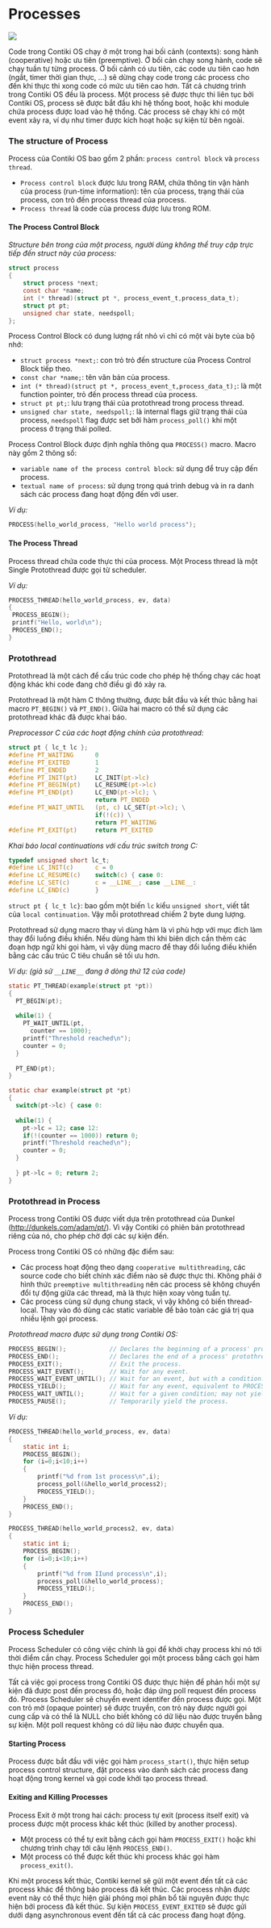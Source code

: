# Processes

<img src="./image/3-scheduling_context.png">

Code trong Contiki OS chạy ở một trong hai bối cảnh (contexts): song hành (cooperative) hoặc ưu tiên (preemptive). Ở bối cản chạy song hành, code sẽ chạy tuần tự từng process. Ở bối cảnh có ưu tiên, các code ưu tiên cao hơn (ngắt, timer thời gian thực, ...) sẽ dừng chạy code trong các process cho đến khi thực thi xong code có mức ưu tiên cao hơn.
Tất cả chương trình trong Contiki OS đều là process. Một process sẽ được thực thi liên tục bởi Contiki OS, process sẽ được bắt đầu khi hệ thống boot, hoặc khi module chứa process được load vào hệ thống. Các process sẽ chạy khi có một event xảy ra, ví dụ như timer được kích hoạt hoặc sự kiện từ bên ngoài.

### The structure of Process

Process của Contiki OS bao gồm 2 phần: `process control block` và `process thread`. 

- `Process control block` được lưu trong RAM, chứa thông tin vận hành của process (run-time information): tên của process, trạng thái của process, con trỏ đến process thread của process.
- `Process thread` là code của process được lưu trong ROM.

#### The Process Control Block

*Structure bên trong của một process, người dùng không thể truy cập trực tiếp đến struct này của process:*
```C
struct process 
{
    struct process *next;
    const char *name;
    int (* thread)(struct pt *, process_event_t,process_data_t);
    struct pt pt;
    unsigned char state, needspoll;
};
```

Process Control Block có dung lượng rất nhỏ vì chỉ có một vài byte của bộ nhớ:
- `struct process *next;`: con trỏ trỏ đến structure của Process Control Block tiếp theo.
- `const char *name;`: tên văn bản của process.
- `int (* thread)(struct pt *, process_event_t,process_data_t);`: là một function pointer, trỏ đến process thread của process.
- `struct pt pt;`: lưu trạng thái của protothread trong process thread.
- `unsigned char state, needspoll;`: là internal flags giữ trạng thái của process, `needspoll` flag được set bởi hàm `process_poll()` khi một process ở trạng thái polled.

Process Control Block được định nghĩa thông qua `PROCESS()` macro. Macro này gồm 2 thông số: 
- `variable name of the process control block`: sử dụng để truy cập đến process.
- `textual name of process`: sử dụng trong quá trình debug và in ra danh sách các process đang hoạt động đến với user.

*Ví dụ:* 
```C
PROCESS(hello_world_process, "Hello world process");
```

#### The Process Thread

Process thread chứa code thực thi của process. Một Process thread là một Single Protothread được gọi từ scheduler.

*Ví dụ:*
```C
PROCESS_THREAD(hello_world_process, ev, data)
{
 PROCESS_BEGIN();
 printf("Hello, world\n");
 PROCESS_END();
}
```

### Protothread

Protothread là một cách để cấu trúc code cho phép hệ thống chạy các hoạt động khác khi code đang chờ điều gì đó xảy ra.

Protothread là một hàm C thông thường, được bắt đầu và kết thúc bằng hai macro `PT_BEGIN()` và `PT_END()`. Giữa hai macro có thể sử dụng các protothread khác đã được khai báo.

*Preprocessor C của các hoạt động chính của protothread:*
```C
struct pt { lc_t lc };
#define PT_WAITING      0
#define PT_EXITED       1
#define PT_ENDED        2
#define PT_INIT(pt)     LC_INIT(pt->lc)
#define PT_BEGIN(pt)    LC_RESUME(pt->lc)
#define PT_END(pt)      LC_END(pt->lc); \
                        return PT_ENDED
#define PT_WAIT_UNTIL   (pt, c) LC_SET(pt->lc); \
                        if(!(c)) \
                        return PT_WAITING
#define PT_EXIT(pt)     return PT_EXITED
```
*Khai báo local continuations với cấu trúc switch trong C:*
```C
typedef unsigned short lc_t;
#define LC_INIT(c)      c = 0
#define LC_RESUME(c)    switch(c) { case 0:
#define LC_SET(c)       c = __LINE__; case __LINE__:
#define LC_END(c)       }
```
`struct pt { lc_t lc}`: bao gồm một biến `lc` kiểu `unsigned short`, viết tắt của `local continuation`. Vậy mỗi protothread chiếm 2 byte dung lượng.

Protothread sử dụng macro thay vì dùng hàm là vì phù hợp với mục đích làm thay đổi luồng điều khiển. Nếu dùng hàm thì khi biên dịch cần thêm các đoạn hợp ngữ khi gọi hàm, vì vậy dùng macro để thay đổi luồng điều khiển bằng các cấu trúc C tiêu chuẩn sẽ tối ưu hơn.

*Ví dụ: (giả sử `__LINE__` đang ở dòng thứ 12 của code)*

```C
static PT_THREAD(example(struct pt *pt))
{
  PT_BEGIN(pt);
  
  while(1) {
    PT_WAIT_UNTIL(pt,
      counter == 1000);
    printf("Threshold reached\n");
    counter = 0;
  }
  
  PT_END(pt);
}
```
```C
static char example(struct pt *pt)
{
  switch(pt->lc) { case 0:
 
  while(1) {
    pt->lc = 12; case 12:
    if(!(counter == 1000)) return 0;
    printf("Threshold reached\n");
    counter = 0;
  }
 
  } pt->lc = 0; return 2;
}
```

### Protothread in Process

Process trong Contiki OS được viết dựa trên protothread của Dunkel (http://dunkels.com/adam/pt/). Vì vậy Contiki có phiên bản protothread riêng của nó, cho phép chờ đợi các sự kiện đến.

Process trong Contiki OS có những đặc điểm sau:
- Các process hoạt động theo dạng `cooperative multithreading`, các source code cho biết chính xác điểm nào sẽ được thực thi. Không phải ở hình thức `preemptive multithreading` nên các process sẽ không chuyển đổi tự động giữa các thread, mà là thực hiện xoay vòng tuần tự.
- Các process cùng sử dụng chung stack, vì vậy không có biến thread-local. Thay vào đó dùng các static variable để bảo toàn các giá trị qua nhiều lệnh gọi process.

*Protothread macro được sử dụng trong Contiki OS:*

```C
PROCESS_BEGIN();            // Declares the beginning of a process' protothread.
PROCESS_END();              // Declares the end of a process' protothread.
PROCESS_EXIT();             // Exit the process.
PROCESS_WAIT_EVENT();       // Wait for any event.
PROCESS_WAIT_EVENT_UNTIL(); // Wait for an event, but with a condition.
PROCESS_YIELD();            // Wait for any event, equivalent to PROCESS_WAIT_EVENT().
PROCESS_WAIT_UNTIL();       // Wait for a given condition; may not yield the process.
PROCESS_PAUSE();            // Temporarily yield the process.
```

*Ví dụ:*
```C
PROCESS_THREAD(hello_world_process, ev, data)
{
    static int i;
    PROCESS_BEGIN();
    for (i=0;i<10;i++)
    {
        printf("%d from 1st process\n",i);  
        process_poll(&hello_world_process2);
        PROCESS_YIELD();
    }
    PROCESS_END();
}

PROCESS_THREAD(hello_world_process2, ev, data)
{
    static int i;
    PROCESS_BEGIN();
    for (i=0;i<10;i++)
    {
        printf("%d from IIund process\n",i);
        process_poll(&hello_world_process);
        PROCESS_YIELD();
    }
    PROCESS_END();
}
```

### Process Scheduler

Process Scheduler có công việc chính là gọi để khởi chạy process khi nó tới thời điểm cần chạy. Process Scheduler gọi một process bằng cách gọi hàm thực hiện process thread.

Tất cả việc gọi process trong Contiki OS được thực hiện để phản hồi một sự kiện đã được post đến process đó, hoặc đáp ứng poll request đến process đó. Process Scheduler sẽ chuyển event identifer đến process được gọi. Một con trỏ mờ (opaque pointer) sẽ được truyền, con trỏ này được người gọi cung cấp và có thể là NULL cho biết không có dữ liệu nào được truyền bằng sự kiện. Một poll request không có dữ liệu nào được chuyển qua.

#### Starting Process

Process được bắt đầu với việc gọi hàm `process_start()`, thực hiện setup process control structure, đặt process vào danh sách các process đang hoạt động trong kernel và gọi code khởi tạo process thread.

#### Exiting and Killing Processes

Process Exit ở một trong hai cách: process tự exit (process itself exit) và process được một process khác kết thúc (killed by another process).

- Một process có thể tự exit bằng cách gọi hàm `PROCESS_EXIT()` hoặc khi chương trình chạy tới câu lệnh `PROCESS_END()`.
- Một process có thể được kết thúc khi process khác gọi hàm `process_exit()`.

Khi một process kết thúc, Contiki kernel sẽ gửi một event đến tất cả các process khác để thông báo process đã kết thúc. Các process nhận được event này có thể thực hiện giải phóng mọi phân bổ tài nguyên được thực hiện bởi process đã kết thúc. Sự kiện `PROCESS_EVENT_EXITED` sẽ được gửi dưới dạng asynchronous event đến tất cả các process đang hoạt động.


